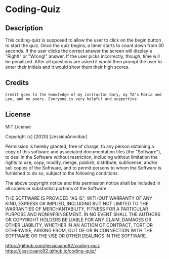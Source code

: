 # Coding-Quiz

## Description
 This coding-quiz is supposed to allow the user to click on the begin button to start the quiz. Once the quiz begins, a timer starts to count down from 30 seconds. If the user clicks the correct answer the screen will display a "Right!" or "Wrong!" answer. If the user picks incorrectly, though, time will be penalized. After all questions are asked it would then prompt the user to enter their initials and it would show them their high scores.  




## Credits
    Credit goes to the knowledge of my instructor Gary, my TA's Maria and Leo, and my peers. Everyone is very helpful and supportive. 

## License 
MIT License

Copyright (c) [2020] [JessicaAnocibar]

Permission is hereby granted, free of charge, to any person obtaining a copy
of this software and associated documentation files (the "Software"), to deal
in the Software without restriction, including without limitation the rights
to use, copy, modify, merge, publish, distribute, sublicense, and/or sell
copies of the Software, and to permit persons to whom the Software is
furnished to do so, subject to the following conditions:

The above copyright notice and this permission notice shall be included in all
copies or substantial portions of the Software.

THE SOFTWARE IS PROVIDED "AS IS", WITHOUT WARRANTY OF ANY KIND, EXPRESS OR
IMPLIED, INCLUDING BUT NOT LIMITED TO THE WARRANTIES OF MERCHANTABILITY,
FITNESS FOR A PARTICULAR PURPOSE AND NONINFRINGEMENT. IN NO EVENT SHALL THE
AUTHORS OR COPYRIGHT HOLDERS BE LIABLE FOR ANY CLAIM, DAMAGES OR OTHER
LIABILITY, WHETHER IN AN ACTION OF CONTRACT, TORT OR OTHERWISE, ARISING FROM,
OUT OF OR IN CONNECTION WITH THE SOFTWARE OR THE USE OR OTHER DEALINGS IN THE
SOFTWARE.


 https://github.com/jessicaano92/coding-quiz
 https://jessicaano92.github.io/coding-quiz/ 
